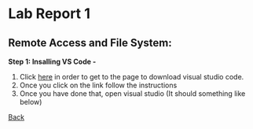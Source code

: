 # Lab Report 1
## **Remote Access and File System:**

**Step 1: Insalling VS Code -**
1. Click [here](https://code.visualstudio.com/) in order to get to the page to download visual studio code.
2. Once you click on the link follow the instructions
3. Once you have done that, open visual studio (It should something like below)

[Back](https://ienaweigh.github.io/cse15l-lab-reports)
